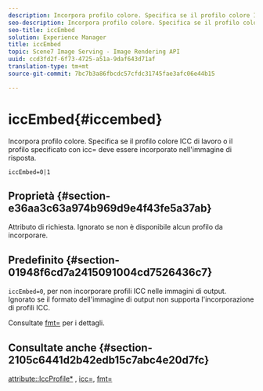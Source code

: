 ```yaml
---
description: Incorpora profilo colore. Specifica se il profilo colore ICC di lavoro o il profilo specificato con icc= deve essere incorporato nell'immagine di risposta.
seo-description: Incorpora profilo colore. Specifica se il profilo colore ICC di lavoro o il profilo specificato con icc= deve essere incorporato nell'immagine di risposta.
seo-title: iccEmbed
solution: Experience Manager
title: iccEmbed
topic: Scene7 Image Serving - Image Rendering API
uuid: ccd3fd2f-6f73-4725-a51a-9daf643d71af
translation-type: tm+mt
source-git-commit: 7bc7b3a86fbcdc57cfdc31745fae3afc06e44b15

---
```



# iccEmbed{#iccembed}

Incorpora profilo colore. Specifica se il profilo colore ICC di lavoro o il profilo specificato con icc= deve essere incorporato nell&#39;immagine di risposta.

`iccEmbed=0|1`

## Proprietà {#section-e36aa3c63a974b969d9e4f43fe5a37ab}

Attributo di richiesta. Ignorato se non è disponibile alcun profilo da incorporare.

## Predefinito {#section-01948f6cd7a2415091004cd7526436c7}

`iccEmbed=0`, per non incorporare profili ICC nelle immagini di output. Ignorato se il formato dell&#39;immagine di output non supporta l&#39;incorporazione di profili ICC.

Consultate [fmt=](../../../../../is-api/http-ref/image-serving-api-ref/c-http-protocol-reference/c-command-reference/r-is-http-fmt.md#reference-cdf10043423b45ba9fe15157fb3ae37a) per i dettagli.

## Consultate anche {#section-2105c6441d2b42edb15c7abc4e20d7fc}

[attribute::IccProfile*](../../../../../is-api/image-catalog/image-serving-api-ref/c-image-catalog-reference/c-icc-profile-map-reference/c-icc-profile-map-reference.md#concept-57b9148ce55249cd825cb7ee19ed057c) , [icc=](../../../../../is-api/http-ref/image-serving-api-ref/c-http-protocol-reference/c-command-reference/r-icc.md#reference-182b5679e21e4df3b4d330535a5a7517), [fmt=](../../../../../is-api/http-ref/image-serving-api-ref/c-http-protocol-reference/c-command-reference/r-is-http-fmt.md#reference-cdf10043423b45ba9fe15157fb3ae37a)
